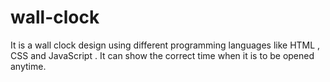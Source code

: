 # wall-clock
It is a wall clock design using different programming languages like HTML , CSS and JavaScript . It can show the correct time when it is to be opened anytime.
